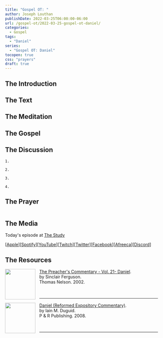 ```yaml
---
title: "Gospel OT: "
author: Joseph Louthan
publishDate: 2022-03-25T06:00:00-06:00
url: /gospel-ot/2022-03-25-gospel-ot-daniel/
categories:
  - Gospel
tags:
  - "Daniel"
series:
  - "Gospel OT: Daniel"
tocopen: true
css: "prayers"
draft: true
---
```

## The Introduction

<div style="page-break-after: always;"></div>

## The Text

<div style="page-break-after: always;"></div>

## The Meditation


## The Gospel


## The Discussion

```text
1. 
```

```text
2. 
```

```text
3. 
```

```text
4. 
```

## The Prayer

<div style='font-variant: small-caps;'>

</div>

```text

```

## The Media

Today's episode at [The Study](http://study.theologic.us/podcast/)

\[[Apple](https://podcasts.apple.com/us/podcast/the-study/id1557102127)\]\[[Spotify](https://open.spotify.com/show/0Xs5qsNvWePyRqcmtOTPkR)\]\[[YouTube](http://youtube.theologic.us)\]\[[Twitch](http://twitch.theologic.us)\]\[[Twitter](https://twitter.com/theologic_us)\]\[[Facebook](https://www.facebook.com/groups/462231051477464)\]\[[Afreeca](https://bj.afreecatv.com/theologicus)\]\[[Discord](http://discord.theologic.us)\]

## The Resources

[<img src="https://images-na.ssl-images-amazon.com/images/I/51FEocBP3YL._SY291_BO1,204,203,200_QL40_FMwebp_.jpg" align="left" width="100" style="padding-right: 10px" />The Preacher's Commentary - Vol. 21- Daniel](https://amzn.to/3t3AaAt).  
by Sinclair Ferguson.  
Thomas Nelson. 2002.  

&nbsp;
&nbsp;

---

[<img src="https://images-na.ssl-images-amazon.com/images/I/41e9y9NB-VL._SX330_BO1,204,203,200_.jpg" align="left" width="100" style="padding-right: 10px" />Daniel (Reformed Expository Commentary)](https://amzn.to/3t5W85L).  
by Iain M. Duguid.  
P & R Publishing. 2008.  

&nbsp;
&nbsp;

---

